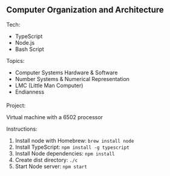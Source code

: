 ## Computer Organization and Architecture

Tech:

- TypeScript
- Node.js
- Bash Script

Topics:

- Computer Systems Hardware & Software
- Number Systems & Numerical Representation
- LMC (Little Man Computer)
- Endianness

####

Project:

Virtual machine with a 6502 processor

Instructions:

1. Install node with Homebrew: `brew install node`
2. Install TypeScript: `npm install -g typescript`
3. Install Node dependencies: `npm install`
4. Create dist directory: `./c`
5. Start Node server: `npm start`
